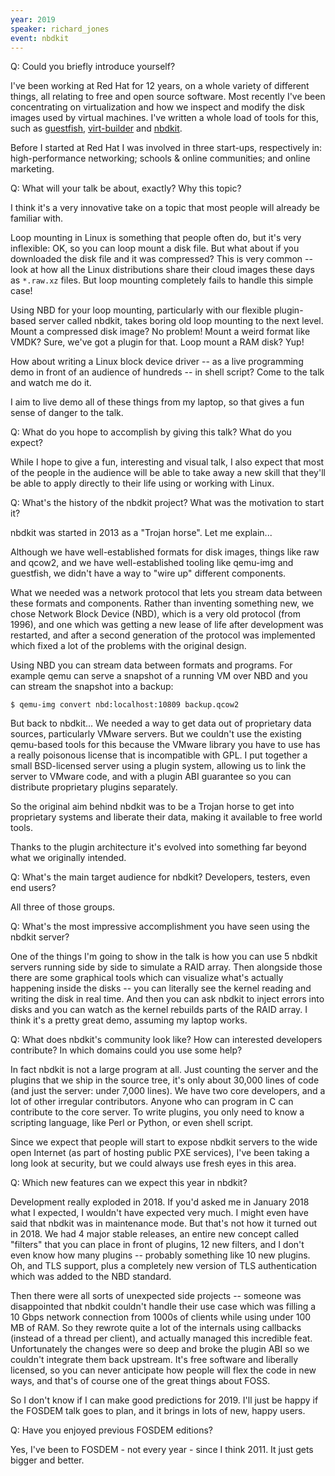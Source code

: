 ```yaml
---
year: 2019 
speaker: richard_jones 
event: nbdkit
---
```


Q: Could you briefly introduce yourself?

I've been working at Red Hat for 12 years, on a whole variety of
different things, all relating to free and open source software.  Most
recently I've been concentrating on virtualization and how we inspect
and modify the disk images used by virtual machines.  I've written a
whole load of tools for this, such as [guestfish](http://libguestfs.org/guestfish.1.html), [virt-builder](http://libguestfs.org/virt-builder.1.html) and
[nbdkit](https://github.com/libguestfs/nbdkit).

Before I started at Red Hat I was involved in three start-ups,
respectively in: high-performance networking; schools & online
communities; and online marketing.

Q: What will your talk be about, exactly? Why this topic?

I think it's a very innovative take on a topic that most people will
already be familiar with.

Loop mounting in Linux is something that people often do, but it's
very inflexible: OK, so you can loop mount a disk file.  But what
about if you downloaded the disk file and it was compressed?  This is
very common -- look at how all the Linux distributions share their
cloud images these days as `*.raw.xz` files.  But loop mounting
completely fails to handle this simple case!

Using NBD for your loop mounting, particularly with our flexible
plugin-based server called nbdkit, takes boring old loop mounting to
the next level.  Mount a compressed disk image?  No problem!  Mount a
weird format like VMDK?  Sure, we've got a plugin for that.  Loop
mount a RAM disk?  Yup!

How about writing a Linux block device driver -- as a live programming
demo in front of an audience of hundreds -- in shell script?  Come to
the talk and watch me do it.

I aim to live demo all of these things from my laptop, so that gives a
fun sense of danger to the talk.

Q: What do you hope to accomplish by giving this talk? What do you expect?

While I hope to give a fun, interesting and visual talk, I also expect
that most of the people in the audience will be able to take away a
new skill that they'll be able to apply directly to their life using
or working with Linux.

Q: What's the history of the nbdkit project? What was the motivation to start it?

nbdkit was started in 2013 as a "Trojan horse".  Let me explain...

Although we have well-established formats for disk images, things like
raw and qcow2, and we have well-established tooling like qemu-img and
guestfish, we didn't have a way to "wire up" different components.

What we needed was a network protocol that lets you stream data between
these formats and components.  Rather than inventing something new, we
chose Network Block Device (NBD), which is a very old protocol (from
1996), and one which was getting a new lease of life after development
was restarted, and after a second generation of the protocol was
implemented which fixed a lot of the problems with the original
design.

Using NBD you can stream data between formats and programs.  For
example qemu can serve a snapshot of a running VM over NBD and you can
stream the snapshot into a backup:

```
$ qemu-img convert nbd:localhost:10809 backup.qcow2
```

But back to nbdkit...  We needed a way to get data out of proprietary
data sources, particularly VMware servers.  But we couldn't use the
existing qemu-based tools for this because the VMware library you have
to use has a really poisonous license that is incompatible with GPL.
I put together a small BSD-licensed server using a plugin system,
allowing us to link the server to VMware code, and with a plugin ABI
guarantee so you can distribute proprietary plugins separately.

So the original aim behind nbdkit was to be a Trojan horse to get into
proprietary systems and liberate their data, making it available to
free world tools.

Thanks to the plugin architecture it's evolved into something far
beyond what we originally intended.

Q: What's the main target audience for nbdkit? Developers, testers, even end users?

All three of those groups.

Q: What's the most impressive accomplishment you have seen using the nbdkit server?

One of the things I'm going to show in the talk is how you can use 5
nbdkit servers running side by side to simulate a RAID array.  Then
alongside those there are some graphical tools which can visualize
what's actually happening inside the disks -- you can literally see
the kernel reading and writing the disk in real time.  And then you
can ask nbdkit to inject errors into disks and you can watch as the
kernel rebuilds parts of the RAID array.  I think it's a pretty great
demo, assuming my laptop works.

Q: What does nbdkit's community look like? How can interested developers contribute? In which domains could you use some help?

In fact nbdkit is not a large program at all.  Just counting the
server and the plugins that we ship in the source tree, it's only
about 30,000 lines of code (and just the server: under 7,000 lines).
We have two core developers, and a lot of other irregular
contributors.  Anyone who can program in C can contribute to the core
server.  To write plugins, you only need to know a scripting language,
like Perl or Python, or even shell script.

Since we expect that people will start to expose nbdkit servers to the
wide open Internet (as part of hosting public PXE services), I've been
taking a long look at security, but we could always use fresh eyes in
this area.

Q: Which new features can we expect this year in nbdkit?

Development really exploded in 2018.  If you'd asked me in January
2018 what I expected, I wouldn't have expected very much.  I might
even have said that nbdkit was in maintenance mode.  But that's not
how it turned out in 2018.  We had 4 major stable releases, an entire
new concept called "filters" that you can place in front of plugins,
12 new filters, and I don't even know how many plugins -- probably
something like 10 new plugins.  Oh, and TLS support, plus a completely
new version of TLS authentication which was added to the NBD standard.

Then there were all sorts of unexpected side projects -- someone was
disappointed that nbdkit couldn't handle their use case which was
filling a 10 Gbps network connection from 1000s of clients while using
under 100 MB of RAM.  So they rewrote quite a lot of the internals
using callbacks (instead of a thread per client), and actually managed
this incredible feat.  Unfortunately the changes were so deep and
broke the plugin ABI so we couldn't integrate them back upstream.
It's free software and liberally licensed, so you can never anticipate
how people will flex the code in new ways, and that's of course one of
the great things about FOSS.

So I don't know if I can make good predictions for 2019.  I'll just be
happy if the FOSDEM talk goes to plan, and it brings in lots of new,
happy users.

Q: Have you enjoyed previous FOSDEM editions?

Yes, I've been to FOSDEM - not every year - since I think 2011.
It just gets bigger and better.
